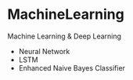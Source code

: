 # MachineLearning

Machine Learning & Deep Learning

- Neural Network
- LSTM
- Enhanced Naive Bayes Classifier
